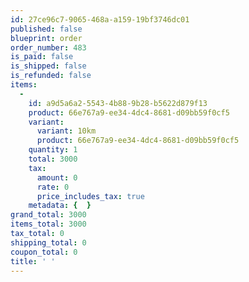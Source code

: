 ```yaml
---
id: 27ce96c7-9065-468a-a159-19bf3746dc01
published: false
blueprint: order
order_number: 483
is_paid: false
is_shipped: false
is_refunded: false
items:
  -
    id: a9d5a6a2-5543-4b88-9b28-b5622d879f13
    product: 66e767a9-ee34-4dc4-8681-d09bb59f0cf5
    variant:
      variant: 10km
      product: 66e767a9-ee34-4dc4-8681-d09bb59f0cf5
    quantity: 1
    total: 3000
    tax:
      amount: 0
      rate: 0
      price_includes_tax: true
    metadata: {  }
grand_total: 3000
items_total: 3000
tax_total: 0
shipping_total: 0
coupon_total: 0
title: ' '
---
```

